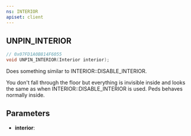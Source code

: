 ```yaml
---
ns: INTERIOR
apiset: client
---
```

## UNPIN_INTERIOR

```c
// 0x07FD1A0B814F6055
void UNPIN_INTERIOR(Interior interior);
```

Does something similar to INTERIOR::DISABLE_INTERIOR.

You don't fall through the floor but everything is invisible inside and looks the same as when INTERIOR::DISABLE_INTERIOR is used. Peds behaves normally inside. 

## Parameters
* **interior**: